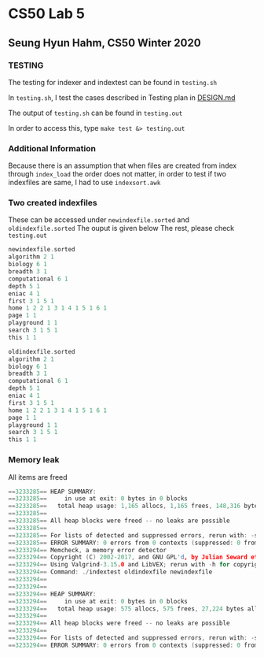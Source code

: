 # CS50 Lab 5
## Seung Hyun Hahm, CS50 Winter 2020

### TESTING 
The testing for indexer and indextest can be found in `testing.sh`

In `testing.sh`, I test the cases described in Testing plan in [DESIGN.md]()

The output of `testing.sh` can be found in `testing.out`

In order to access this, type `make test &> testing.out`

### Additional Information

Because there is an assumption that when files are created from index through `index_load` the order does not matter, in order to test if two indexfiles are same, I had to use `indexsort.awk`

### Two created indexfiles

These can be accessed under `newindexfile.sorted` and `oldindexfile.sorted`
The ouput is given below
The rest, please check `testing.out`

```c
newindexfile.sorted
algorithm 2 1 
biology 6 1 
breadth 3 1 
computational 6 1 
depth 5 1 
eniac 4 1 
first 3 1 5 1 
home 1 2 2 1 3 1 4 1 5 1 6 1 
page 1 1 
playground 1 1 
search 3 1 5 1 
this 1 1 

oldindexfile.sorted
algorithm 2 1 
biology 6 1 
breadth 3 1 
computational 6 1 
depth 5 1 
eniac 4 1 
first 3 1 5 1 
home 1 2 2 1 3 1 4 1 5 1 6 1 
page 1 1 
playground 1 1 
search 3 1 5 1 
this 1 1 

```
### Memory leak
All items are freed

```c
==3233285== HEAP SUMMARY:
==3233285==     in use at exit: 0 bytes in 0 blocks
==3233285==   total heap usage: 1,165 allocs, 1,165 frees, 148,316 bytes allocated
==3233285== 
==3233285== All heap blocks were freed -- no leaks are possible
==3233285== 
==3233285== For lists of detected and suppressed errors, rerun with: -s
==3233285== ERROR SUMMARY: 0 errors from 0 contexts (suppressed: 0 from 0)
==3233294== Memcheck, a memory error detector
==3233294== Copyright (C) 2002-2017, and GNU GPL'd, by Julian Seward et al.
==3233294== Using Valgrind-3.15.0 and LibVEX; rerun with -h for copyright info
==3233294== Command: ./indextest oldindexfile newindexfile
==3233294== 
==3233294== 
==3233294== HEAP SUMMARY:
==3233294==     in use at exit: 0 bytes in 0 blocks
==3233294==   total heap usage: 575 allocs, 575 frees, 27,224 bytes allocated
==3233294== 
==3233294== All heap blocks were freed -- no leaks are possible
==3233294== 
==3233294== For lists of detected and suppressed errors, rerun with: -s
==3233294== ERROR SUMMARY: 0 errors from 0 contexts (suppressed: 0 from 0)
```


